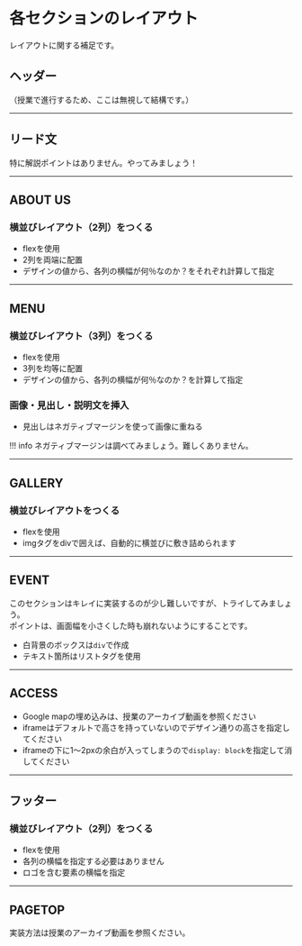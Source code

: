 # 各セクションのレイアウト

レイアウトに関する補足です。

## ヘッダー

（授業で進行するため、ここは無視して結構です。）

---

## リード文

特に解説ポイントはありません。やってみましょう！

---

## ABOUT US

### 横並びレイアウト（2列）をつくる

- flexを使用
- 2列を両端に配置
- デザインの値から、各列の横幅が何％なのか？をそれぞれ計算して指定

---

## MENU

### 横並びレイアウト（3列）をつくる

- flexを使用
- 3列を均等に配置
- デザインの値から、各列の横幅が何％なのか？を計算して指定

### 画像・見出し・説明文を挿入
- 見出しはネガティブマージンを使って画像に重ねる

!!! info
    ネガティブマージンは調べてみましょう。難しくありません。

---

## GALLERY

### 横並びレイアウトをつくる
- flexを使用
- imgタグをdivで囲えば、自動的に横並びに敷き詰められます

---

## EVENT

このセクションはキレイに実装するのが少し難しいですが、トライしてみましょう。<br>
ポイントは、画面幅を小さくした時も崩れないようにすることです。

- 白背景のボックスは`div`で作成
- テキスト箇所はリストタグを使用

---

## ACCESS

- Google mapの埋め込みは、授業のアーカイブ動画を参照ください
- iframeはデフォルトで高さを持っていないのでデザイン通りの高さを指定してください
- iframeの下に1〜2pxの余白が入ってしまうので`display: block`を指定して消してください

---

## フッター

### 横並びレイアウト（2列）をつくる
- flexを使用
- 各列の横幅を指定する必要はありません
- ロゴを含む要素の横幅を指定

---

## PAGETOP

実装方法は授業のアーカイブ動画を参照ください。